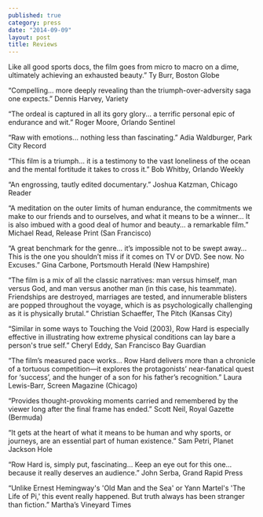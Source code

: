 ```yaml
---
published: true
category: press
date: "2014-09-09"
layout: post
title: Reviews
---
```


Like all good sports docs, the film goes from micro to macro on a dime,
ultimately achieving an exhausted beauty.”
Ty Burr, Boston Globe

“Compelling… more deeply revealing 
than the triumph-over-adversity saga one expects.”
Dennis Harvey, Variety

“The ordeal is captured in all its gory glory...
a terrific personal epic of endurance and wit.”
Roger Moore, Orlando Sentinel

“Raw with emotions... nothing less than fascinating.”
Adia Waldburger, Park City Record

“This film is a triumph... it is a testimony to the vast loneliness of the ocean 
and the mental fortitude it takes to cross it.”
Bob Whitby, Orlando Weekly

“An engrossing, tautly edited documentary.”
Joshua Katzman, Chicago Reader

“A meditation on the outer limits of human endurance, the commitments we make to our friends and to ourselves, and what it means to be a winner… It is also imbued with a good deal of humor and beauty… a remarkable film.”
Michael Read, Release Print (San Francisco)

“A great benchmark for the genre… it’s impossible not to be swept away… This is the one you shouldn’t miss if it comes on TV or DVD. See now. No Excuses.”
Gina Carbone, Portsmouth Herald (New Hampshire)

“The film is a mix of all the classic narratives: man versus himself, man versus God, and man versus another man (in this case, his teammate). Friendships are destroyed, marriages are tested, and innumerable blisters are popped throughout the voyage, which is as psychologically challenging as it is physically brutal.“
Christian Schaeffer, The Pitch (Kansas City)

“Similar in some ways to Touching the Void (2003), Row Hard is especially effective in illustrating how extreme physical conditions can lay bare a person's true self.”
Cheryl Eddy, San Francisco Bay Guardian

“The film’s measured pace works… Row Hard delivers more than a chronicle of a tortuous competition—it explores the protagonists’ near-fanatical quest for ‘success’, and the hunger of a son for his father’s recognition.”
Laura Lewis-Barr, Screen Magazine (Chicago)

“Provides thought-provoking moments carried and remembered by the viewer
 long after the final frame has ended.”
Scott Neil, Royal Gazette (Bermuda)

“It gets at the heart of what it means to be human and why sports, or journeys, 
are an essential part of human existence.” 
Sam Petri, Planet Jackson Hole

“Row Hard is, simply put, fascinating… Keep an eye out for this one… 
because it really deserves an audience.”
John Serba, Grand Rapid Press

“Unlike Ernest Hemingway's 'Old Man and the Sea' or Yann Martel's 'The Life of Pi,' this 
event really happened. But truth always has been stranger than fiction.” 
Martha’s Vineyard Times